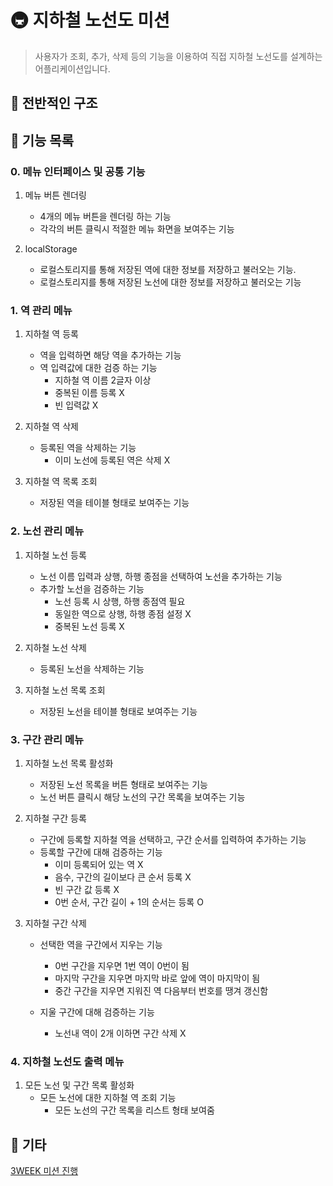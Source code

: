 # 🚇 지하철 노선도 미션

> 사용자가 조회, 추가, 삭제 등의 기능을 이용하여 직접 지하철 노선도를 설계하는 어플리케이션입니다.

## 🚀 전반적인 구조

## 🚀 기능 목록

### 0. 메뉴 인터페이스 및 공통 기능

1. 메뉴 버튼 렌더링

   - 4개의 메뉴 버튼을 렌더링 하는 기능
   - 각각의 버튼 클릭시 적절한 메뉴 화면을 보여주는 기능

2. localStorage
   - 로컬스토리지를 통해 저장된 역에 대한 정보를 저장하고 불러오는 기능.
   - 로컬스토리지를 통해 저장된 노선에 대한 정보를 저장하고 불러오는 기능

### 1. 역 관리 메뉴

1. 지하철 역 등록

   - 역을 입력하면 해당 역을 추가하는 기능
   - 역 입력값에 대한 검증 하는 기능
     - 지하철 역 이름 2글자 이상
     - 중복된 이름 등록 X
     - 빈 입력값 X

2. 지하철 역 삭제

   - 등록된 역을 삭제하는 기능
     - 이미 노선에 등록된 역은 삭제 X

3. 지하철 역 목록 조회
   - 저장된 역을 테이블 형태로 보여주는 기능

### 2. 노선 관리 메뉴

1. 지하철 노선 등록

   - 노선 이름 입력과 상행, 하행 종점을 선택하여 노선을 추가하는 기능
   - 추가할 노선을 검증하는 기능
     - 노선 등록 시 상행, 하행 종점역 필요
     - 동일한 역으로 상행, 하행 종점 설정 X
     - 중복된 노선 등록 X

2. 지하철 노선 삭제

   - 등록된 노선을 삭제하는 기능

3. 지하철 노선 목록 조회

   - 저장된 노선을 테이블 형태로 보여주는 기능

### 3. 구간 관리 메뉴

1. 지하철 노선 목록 활성화

   - 저장된 노선 목록을 버튼 형태로 보여주는 기능
   - 노선 버튼 클릭시 해당 노선의 구간 목록을 보여주는 기능

2. 지하철 구간 등록

   - 구간에 등록할 지하철 역을 선택하고, 구간 순서를 입력하여 추가하는 기능
   - 등록할 구간에 대해 검증하는 기능
     - 이미 등록되어 있는 역 X
     - 음수, 구간의 길이보다 큰 순서 등록 X
     - 빈 구간 값 등록 X
     - 0번 순서, 구간 길이 + 1의 순서는 등록 O

3. 지하철 구간 삭제

   - 선택한 역을 구간에서 지우는 기능

     - 0번 구간을 지우면 1번 역이 0번이 됨
     - 마지막 구간을 지우면 마지막 바로 앞에 역이 마지막이 됨
     - 중간 구간을 지우면 지워진 역 다음부터 번호를 땡겨 갱신함

   - 지울 구간에 대해 검증하는 기능
     - 노선내 역이 2개 이하면 구간 삭제 X

### 4. 지하철 노선도 출력 메뉴

1. 모든 노선 및 구간 목록 활성화
   - 모든 노선에 대한 지하철 역 조회 기능
     - 모든 노선의 구간 목록을 리스트 형태 보여줌

## 🚀 기타

[3WEEK 미션 진행](https://www.notion.so/3WEEK-0584226cc6994eb69918bd1cd9a0477b)
